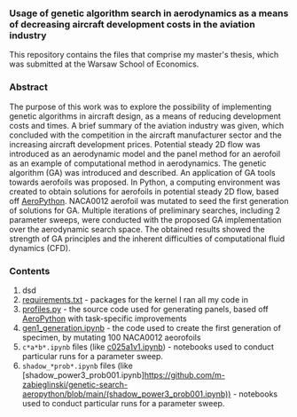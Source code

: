 ### Usage of genetic algorithm search in aerodynamics as a means of decreasing aircraft development costs in the aviation industry
This repository contains the files that comprise my master's thesis, which was submitted at the Warsaw School of Economics.

### Abstract
The purpose of this work was to explore the possibility of implementing genetic algorithms in aircraft design, as a means of reducing development costs and times. A brief summary of the aviation industry was given, which concluded with the competition in the aircraft manufacturer sector and the increasing aircraft development prices. Potential steady 2D flow was introduced as an aerodynamic model and the panel method for an aerofoil as an example of computational method in aerodynamics. The genetic algorithm (GA) was introduced and described. An application of GA tools towards aerofoils was proposed. In Python, a computing environment was created to obtain solutions for aerofoils in potential steady 2D flow, based off [AeroPython](https://github.com/barbagroup/AeroPython). NACA0012 aerofoil was mutated to seed the first generation of solutions for GA. Multiple iterations of preliminary searches, including 2 parameter sweeps, were conducted with the proposed GA implementation over the aerodynamic search space. The obtained results showed the strength of GA principles and the inherent difficulties of computational fluid dynamics (CFD).

### Contents
1. dsd
2. [requirements.txt](https://github.com/m-zabieglinski/genetic-search-aeropython/blob/main/requirements.txt) - packages for the kernel I ran all my code in
3. [profiles.py](https://github.com/m-zabieglinski/genetic-search-aeropython/blob/main/profiles.py) - the source code used for generating panels, based off [AeroPython](https://github.com/barbagroup/AeroPython) with task-specific improvements
4. [gen1_generation.ipynb](https://github.com/m-zabieglinski/genetic-search-aeropython/blob/main/gen1_generation.ipynb) - the code used to create the first generation of specimen, by mutating 100 NACA0012 aeorofoils
5. `c*a*b*.ipynb` files (like [c025a1v1.ipynb](https://github.com/m-zabieglinski/genetic-search-aeropython/blob/main/c025a1b1.ipynb)) - notebooks used to conduct particular runs for a parameter sweep.
6. `shadow_*prob*.ipynb` files (like [shadow_power3_prob001.ipynb]https://github.com/m-zabieglinski/genetic-search-aeropython/blob/main/(shadow_power3_prob001.ipynb)) - notebooks used to conduct particular runs for a parameter sweep.
